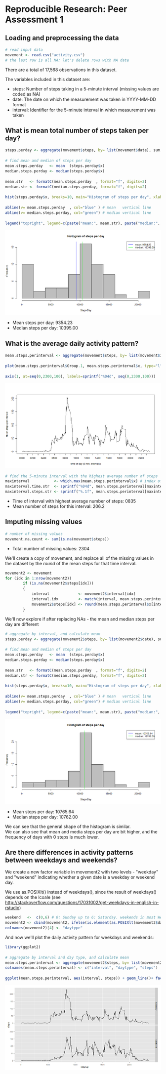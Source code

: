 # Reproducible Research: Peer Assessment 1


## Loading and preprocessing the data




```r
# read input data
movement <- read.csv("activity.csv")
# the last row is all NA; let's delete rows with NA date
```


There are a total of 17,568 observations in this dataset.

The variables included in this dataset are:
- steps: Number of steps taking in a 5-minute interval (missing values are coded as NA)
- date: The date on which the measurement was taken in YYYY-MM-DD format
- interval: Identifier for the 5-minute interval in which measurement was taken


## What is mean total number of steps taken per day?


```r
steps.perday <- aggregate(movement$steps, by= list(movement$date), sum, na.rm=T) 

# find mean and median of steps per day
mean.steps.perday   <- mean  (steps.perday$x)
median.steps.perday <- median(steps.perday$x)

mean.str   <- formatC(mean.steps.perday  , format="f", digits=2)
median.str <- formatC(median.steps.perday, format="f", digits=2)

hist(steps.perday$x, breaks=10, main="Histogram of steps per day", xlab="Steps/Day", col="gray")

abline(v= mean.steps.perday  , col="blue" ) # mean   vertical line
abline(v= median.steps.perday, col="green") # median vertical line

legend("topright", legend=c(paste("mean:", mean.str), paste("median:", median.str)), lty=1, col=c("blue", "green") )
```

![plot of chunk unnamed-chunk-2](figure/unnamed-chunk-2.png) 


- Mean steps per day: 9354.23 
- Median steps per day: 10395.00


## What is the average daily activity pattern?


```r
mean.steps.perinterval <- aggregate(movement$steps, by= list(movement$interval), mean, na.rm=T) 

plot(mean.steps.perinterval$Group.1, mean.steps.perinterval$x, type="l", xlab="time of day (5 min. intervals)", ylab="Mean steps per interval", xaxt="n")

axis(1, at=seq(0,2300,100), labels=sprintf("%04d", seq(0,2300,100)))
```

![plot of chunk unnamed-chunk-3](figure/unnamed-chunk-3.png) 



```r
# find the 5-minute interval with the highest average number of steps
maxinterval           <- which.max(mean.steps.perinterval$x) # index of max
maxinterval.time.str  <- sprintf("%04d", mean.steps.perinterval[maxinterval,]$Group.1)
maxinterval.steps.str <- sprintf("%.1f", mean.steps.perinterval[maxinterval,]$x      )
```


- Time of interval with highest average number of steps: 0835 
- Mean number of steps for this interval: 206.2


## Imputing missing values


```r
# number of missing values
movement.na.count <- sum(is.na(movement$steps))
```


- Total number of missing values: 2304


We'll create a copy of movement, and replace all of the missing values in the dataset by the *round* of the mean steps for that time interval.


```r
movement2 <- movement
for (idx in 1:nrow(movement2))
		if (is.na(movement2$steps[idx]))
		{
			interval             <- movement2$interval[idx]                         # interval 
			interval.idx         <- match(interval, mean.steps.perinterval$Group.1) # idx of interval in mean.steps.perinterval
			movement2$steps[idx] <- round(mean.steps.perinterval$x[interval.idx])   # replace with round of mean value
		}
```


We'll now explore if after replacing NAs - the mean and median steps per day are different


```r
# aggregate by interval, and calculate mean
steps.perday <- aggregate(movement2$steps, by= list(movement2$date), sum, na.rm=T) 

# find mean and median of steps per day
mean.steps.perday   <- mean  (steps.perday$x)
median.steps.perday <- median(steps.perday$x)

mean.str   <- formatC(mean.steps.perday  , format="f", digits=2)
median.str <- formatC(median.steps.perday, format="f", digits=2)

hist(steps.perday$x, breaks=10, main="Histogram of steps per day", xlab="Steps/Day", col="gray")

abline(v= mean.steps.perday  , col="blue" ) # mean   vertical line
abline(v= median.steps.perday, col="green") # median vertical line

legend("topright", legend=c(paste("mean:", mean.str), paste("median:", median.str)), lty=1, col=c("blue", "green") )
```

![plot of chunk unnamed-chunk-7](figure/unnamed-chunk-7.png) 


- Mean steps per day: 10765.64 
- Median steps per day: 10762.00

We can see that the general shape of the histogram is similar.  
We can also see that mean and media steps per day are bit higher, and the frequency of days with 0 steps is much lower.

## Are there differences in activity patterns between weekdays and weekends?

We create a new factor variable in movement2  with two levels - "weekday" and "weekend" indicating whether a given date is a weekday or weekend day.

We use as.POSIXlt() instead of weekdays(), since the result of weekdays() depends on the lcoale (see http://stackoverflow.com/questions/17031002/get-weekdays-in-english-in-rstudio)



```r
weekend   <-  c(0,6) # 0: Sunday up to 6: Saturday. weekends in most Western countries are Sunday and Saturday
movement2 <- cbind(movement2, ifelse(is.element(as.POSIXlt(movement2$date)$wday, weekend), "weekend", "weekday"))
colnames(movement2)[4] <- "daytype"
```


And now we'll plot the daily activity pattern for weekdays and weekends:



```r
library(ggplot2)

# aggregate by interval and day type, and calculate mean
mean.steps.perinterval <- aggregate(movement2$steps, by= list(movement2$interval, movement2$daytype), mean) 
colnames(mean.steps.perinterval) <- c("interval", "daytype", "steps")

ggplot(mean.steps.perinterval, aes(interval, steps)) + geom_line()+ facet_grid(daytype ~ .)
```

![plot of chunk unnamed-chunk-9](figure/unnamed-chunk-9.png) 

